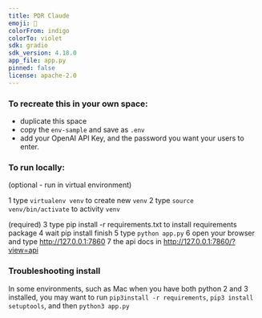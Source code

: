 ```yaml
---
title: PDR Claude
emoji: 🎩
colorFrom: indigo
colorTo: violet
sdk: gradio
sdk_version: 4.18.0
app_file: app.py
pinned: false
license: apache-2.0
---
```


### To recreate this in your own space:

* duplicate this space
* copy the `env-sample` and save as `.env`
* add your OpenAI API Key, and the password you want your users to enter.

### To run locally:

(optional - run in virtual environment)

1	type `virtualenv venv` to create new `venv`
2	type `source venv/bin/activate` to activity `venv`

(required)
3	type pip install -r requirements.txt to install requirements package
4	wait pip install finish
5	type `python app.py`
6	open your browser and type http://127.0.0.1:7860
7	the api docs in http://127.0.0.1:7860/?view=api

### Troubleshooting install

In some environments, such as Mac when you have both python 2 and 3 installed, you may want to run `pip3install -r requirements`, `pip3 install setuptools`, and then `python3 app.py`